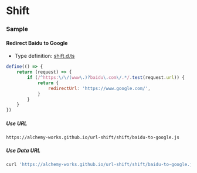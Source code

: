 # Shift

### Sample

#### Redirect Baidu to Google

- Type definition: [shift.d.ts](shift.d.ts)

```javascript
define(() => {
    return (request) => {
        if (/^https:\/\/(www\.)?baidu\.com\/.*/.test(request.url)) {
            return {
                redirectUrl: 'https://www.google.com/',
            }
        }
    }
})
```

##### Use URL

```
https://alchemy-works.github.io/url-shift/shift/baidu-to-google.js
```

##### Use Data URL

```sh
curl 'https://alchemy-works.github.io/url-shift/shift/baidu-to-google.js' | base64 | read s && echo "data:text/javascript;base64,$s"
```

